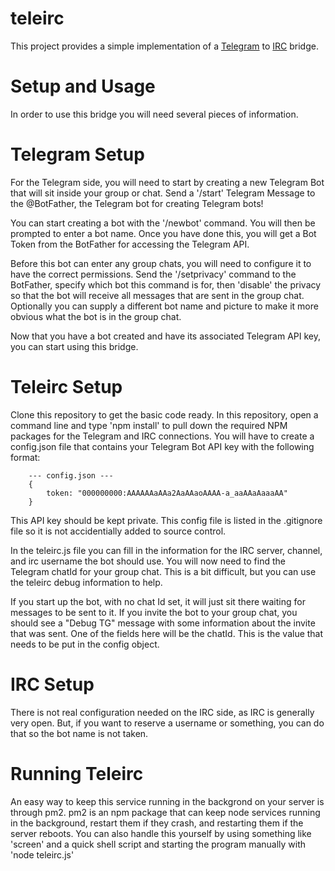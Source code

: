 # teleirc
This project provides a simple implementation of a [Telegram](https://telegram.org/) to [IRC](https://en.wikipedia.org/wiki/Internet_Relay_Chat) bridge.



# Setup and Usage
In order to use this bridge you will need several pieces of information.

# Telegram Setup
For the Telegram side, you will need to start by creating a new Telegram Bot that will sit inside your group or chat.
Send a '/start' Telegram Message to the @BotFather, the Telegram bot for creating Telegram bots!

You can start creating a bot with the '/newbot' command. You will then be prompted to enter a bot name. Once you have done this, you will get a Bot Token from the BotFather for accessing the Telegram API.

Before this bot can enter any group chats, you will need to configure it to have the correct permissions. Send the '/setprivacy' command to the BotFather, specify which bot this command is for, then 'disable' the privacy so that the bot will receive all messages that are sent in the group chat.
Optionally you can supply a different bot name and picture to make it more obvious what the bot is in the group chat.

Now that you have a bot created and have its associated Telegram API key, you can start using this bridge.

# Teleirc Setup
Clone this repository to get the basic code ready. In this repository, open a command line and type 'npm install' to pull down the required NPM packages for the Telegram and IRC connections.
You will have to create a config.json file that contains your Telegram Bot API key with the following format:

        --- config.json ---
        {
            token: "000000000:AAAAAAaAAa2AaAAaoAAAA-a_aaAAaAaaaAA"
        }

This API key should be kept private. This config file is listed in the .gitignore file so it is not accidentially added to source control.


In the teleirc.js file you can fill in the information for the IRC server, channel, and irc username the bot should use.
You will now need to find the Telegram chatId for your group chat. This is a bit difficult, but you can use the teleirc debug information to help.

If you start up the bot, with no chat Id set, it will just sit there waiting for messages to be sent to it. If you invite the bot to your group chat, you should see a "Debug TG" message with some information about the invite that was sent. One of the fields here will be the chatId. This is the value that needs to be put in the config object.


# IRC Setup
There is not real configuration needed on the IRC side, as IRC is generally very open. But, if you want to reserve a username or something, you can do that so the bot name is not taken.

# Running Teleirc
An easy way to keep this service running in the backgrond on your server is through pm2. pm2 is an npm package that can keep node services running in the background, restart them if they crash, and restarting them if the server reboots.
You can also handle this yourself by using something like 'screen' and a quick shell script and starting the program manually with 'node teleirc.js'

